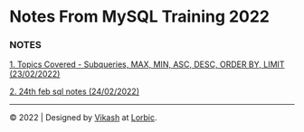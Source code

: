 # Notes From MySQL Training 2022


### NOTES

[1. Topics Covered - Subqueries, MAX, MIN, ASC, DESC, ORDER BY, LIMIT (23/02/2022)](./23-02-2022)  

[2. 24th feb sql notes (24/02/2022)](./24-02-2022)  


---
&copy; 2022 | Designed by [Vikash](https://github.com/vk4s) at [Lorbic](https://www.lorbic.com).
